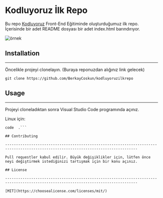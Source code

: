 # Kodluyoruz İlk Repo

Bu repo [Kodluyoruz](https://github.com/BerkayCoskun/kodluyoruzilkrepo) Front-End Eğitiminde oluşturduğumuz ilk repo. İçerisinde bir adet README dosyası bir adet index.html barındırıyor.

![örnek](https://github.com/BerkayCoskun/kodluyoruzilkrepo/blob/main/images/Ads%C4%B1z.png)

## Installation

-----------------------------------------------------------------------------------------------------------------------------------

Öncelikle projeyi clonelayın. (Buraya reponuzdan alığınız link gelecek)

```git clone https://github.com/BerkayCoskun/kodluyoruzilkrepo```

## Usage

-----------------------------------------------------------------------------------------------------------------------------------

Projeyi cloneladıktan sonra Visual Studio Code programında açınız.

Linux için:

```cd kodluyouzilkrepo 
code  .```

## Contributing

-----------------------------------------------------------------------------------------------------------------------------------

Pull requestler kabul edilir. Büyük değişiklikler için, lütfen önce neyi değiştirmek istediğinizi tartışmak için bir konu açınız.

## License

-----------------------------------------------------------------------------------------------------------------------------------

[MIT](https://choosealicense.com/licenses/mit/)


